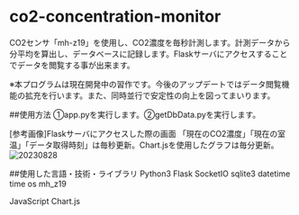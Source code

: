 # co2-concentration-monitor
CO2センサ「mh-z19」を使用し、CO2濃度を毎秒計測します。計測データから分平均を算出し、データベースに記録します。Flaskサーバにアクセスすることでデータを閲覧する事が出来ます。

※本プログラムは現在開発中の習作です。今後のアップデートではデータ閲覧機能の拡充を行います。また、同時並行で安定性の向上を図ってまいります。

##使用方法
①app.pyを実行します。②getDbData.pyを実行します。

[参考画像]Flaskサーバにアクセスした際の画面
「現在のCO2濃度」「現在の室温」「データ取得時刻」は毎秒更新。Chart.jsを使用したグラフは毎分更新。
![20230828](https://github.com/KirishimaCC/co2-concentration-monitor/assets/143318141/a455eaa6-ba38-439b-a84e-72e2cdbb84fe)


##使用した言語・技術・ライブラリ
Python3
Flask
SocketIO
sqlite3
datetime
time
os
mh_z19

JavaScript
Chart.js
